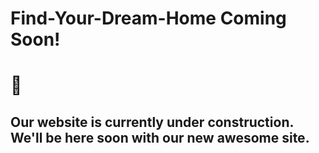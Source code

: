 # Find-Your-Dream-Home Coming Soon!
# 🚧
## Our website is currently under construction. We'll be here soon with our new awesome site.

